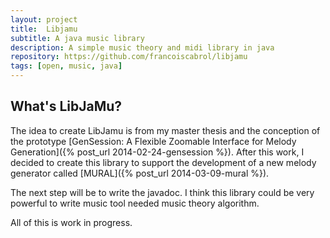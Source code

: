 ```yaml
---
layout: project
title:  Libjamu
subtitle: A java music library
description: A simple music theory and midi library in java
repository: https://github.com/francoiscabrol/libjamu
tags: [open, music, java]
--- 
```


## What's LibJaMu?

The idea to create LibJamu is from my master thesis and the conception of the prototype [GenSession: A Flexible Zoomable Interface for Melody Generation]({% post_url 2014-02-24-gensession %}).
After this work, I decided to create this library to support the development of a new melody generator called [MURAL]({% post_url 2014-03-09-mural %}).

The next step will be to write the javadoc. I think this library could be very powerful to write music tool needed music theory algorithm.

All of this is work in progress.


